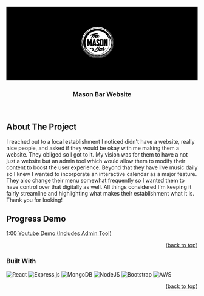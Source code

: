 <div id="top"></div>
<!-- PROJECT LOGO -->
<br />
<div align="center">
    <img src="./MasonLogo.png" alt="Logo" background="cover">
  </a>
  <h3 align="center">Mason Bar Website</h3>
  <p align="center">
    <br />
  </p>
</div>

<!-- ABOUT THE PROJECT -->
## About The Project

I reached out to a local establishment I noticed didn't have a website, really nice people, and asked if they would be okay with me making them a website.  They obliged so I got to it.  My vision was for them to have a not just a website but an admin tool which would allow them to modify their content to boost the user experience.  Beyond that they have live music daily so I knew I wanted to incorporate an interactive calendar as a major feature.  They also change their menu somewhat frequently so I wanted them to have control over that digitally as well.  All things considered I'm keeping it fairly streamline and highlighting what makes their establishment what it is.  Thank you for looking!

## Progress Demo

<a href="https://youtu.be/Aspg2r43teY">1:00 Youtube Demo (Includes Admin Tool)</a>

<p align="right">(<a href="#top">back to top</a>)</p>


### Built With

![React](https://img.shields.io/badge/react-%2320232a.svg?style=for-the-badge&logo=react&logoColor=%2361DAFB) 	![Express.js](https://img.shields.io/badge/express.js-%23404d59.svg?style=for-the-badge&logo=express&logoColor=%2361DAFB) ![MongoDB](https://img.shields.io/badge/MongoDB-%234ea94b.svg?style=for-the-badge&logo=mongodb&logoColor=white) ![NodeJS](https://img.shields.io/badge/node.js-6DA55F?style=for-the-badge&logo=node.js&logoColor=white) ![Bootstrap](https://img.shields.io/badge/bootstrap-%23563D7C.svg?style=for-the-badge&logo=bootstrap&logoColor=white) ![AWS](https://img.shields.io/badge/AWS-%23FF9900.svg?style=for-the-badge&logo=amazon-aws&logoColor=white)

<p align="right">(<a href="#top">back to top</a>)</p>



